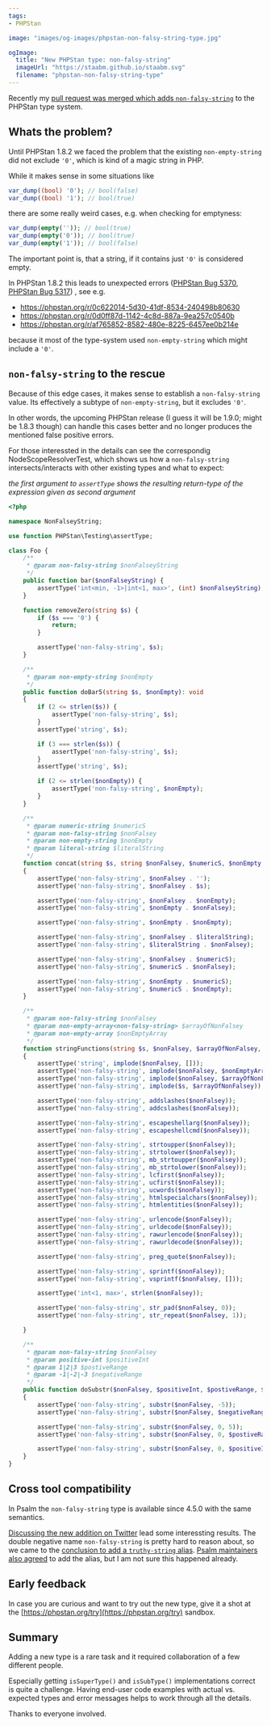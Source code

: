 ```yaml
---
tags:
- PHPStan

image: "images/og-images/phpstan-non-falsy-string-type.jpg"

ogImage:
  title: "New PHPStan type: non-falsy-string"
  imageUrl: "https://staabm.github.io/staabm.svg"
  filename: "phpstan-non-falsy-string-type"
---
```


Recently my [pull request was merged which adds `non-falsy-string`](https://github.com/phpstan/phpstan-src/pull/1542) to the PHPStan type system.

## Whats the problem?

Until PHPStan 1.8.2 we faced the problem that the existing `non-empty-string` did not exclude `'0'`, which is kind of a magic string in PHP.

While it makes sense in some situations like

```php
var_dump((bool) '0'); // bool(false)
var_dump((bool) '1'); // bool(true)
```

there are some really weird cases, e.g. when checking for emptyness:
```php
var_dump(empty('')); // bool(true)
var_dump(empty('0')); // bool(true)
var_dump(empty('1')); // bool(false)
```

The important point is, that a string, if it contains just `'0'` is considered empty.

In PHPStan 1.8.2 this leads to unexpected errors ([PHPStan Bug 5370](https://github.com/phpstan/phpstan/issues/5370), [PHPStan Bug 5317](https://github.com/phpstan/phpstan/issues/5317)) , see e.g.
- https://phpstan.org/r/0c622014-5d30-41df-8534-240498b80630
- https://phpstan.org/r/0d0ff87d-1142-4c8d-887a-9ea257c0540b
- https://phpstan.org/r/af765852-8582-480e-8225-6457ee0b214e

because it most of the type-system used `non-empty-string` which might include a `'0'`.

## `non-falsy-string` to the rescue

Because of this edge cases, it makes sense to establish a `non-falsy-string` value.
Its effectively a subtype of `non-empty-string`, but it excludes `'0'`.

In other words, the upcoming PHPStan release (I guess it will be 1.9.0; might be 1.8.3 though)
can handle this cases better and no longer produces the mentioned false positive errors.

For those interessted in the details can see the correspondig NodeScopeResolverTest,
which shows us how a `non-falsy-string` intersects/interacts with other existing types and what to expect:

_the first argument to `assertType` shows the resulting return-type of the expression given as second argument_

```php
<?php

namespace NonFalseyString;

use function PHPStan\Testing\assertType;

class Foo {
	/**
	 * @param non-falsy-string $nonFalseyString
	 */
	public function bar($nonFalseyString) {
		assertType('int<min, -1>|int<1, max>', (int) $nonFalseyString);
	}

	function removeZero(string $s) {
		if ($s === '0') {
			return;
		}

		assertType('non-falsy-string', $s);
	}

	/**
	 * @param non-empty-string $nonEmpty
	 */
	public function doBar5(string $s, $nonEmpty): void
	{
		if (2 <= strlen($s)) {
			assertType('non-falsy-string', $s);
		}
		assertType('string', $s);

		if (3 === strlen($s)) {
			assertType('non-falsy-string', $s);
		}
		assertType('string', $s);

		if (2 <= strlen($nonEmpty)) {
			assertType('non-falsy-string', $nonEmpty);
		}
	}

	/**
	 * @param numeric-string $numericS
	 * @param non-falsy-string $nonFalsey
	 * @param non-empty-string $nonEmpty
	 * @param literal-string $literalString
	 */
	function concat(string $s, string $nonFalsey, $numericS, $nonEmpty, $literalString): void
	{
		assertType('non-falsy-string', $nonFalsey . '');
		assertType('non-falsy-string', $nonFalsey . $s);

		assertType('non-falsy-string', $nonFalsey . $nonEmpty);
		assertType('non-falsy-string', $nonEmpty . $nonFalsey);

		assertType('non-falsy-string', $nonEmpty . $nonEmpty);

		assertType('non-falsy-string', $nonFalsey . $literalString);
		assertType('non-falsy-string', $literalString . $nonFalsey);

		assertType('non-falsy-string', $nonFalsey . $numericS);
		assertType('non-falsy-string', $numericS . $nonFalsey);

		assertType('non-falsy-string', $nonEmpty . $numericS);
		assertType('non-falsy-string', $numericS . $nonEmpty);
	}

	/**
	 * @param non-falsy-string $nonFalsey
	 * @param non-empty-array<non-falsy-string> $arrayOfNonFalsey
	 * @param non-empty-array $nonEmptyArray
	 */
	function stringFunctions(string $s, $nonFalsey, $arrayOfNonFalsey, $nonEmptyArray)
	{
		assertType('string', implode($nonFalsey, []));
		assertType('non-falsy-string', implode($nonFalsey, $nonEmptyArray));
		assertType('non-falsy-string', implode($nonFalsey, $arrayOfNonFalsey));
		assertType('non-falsy-string', implode($s, $arrayOfNonFalsey));

		assertType('non-falsy-string', addslashes($nonFalsey));
		assertType('non-falsy-string', addcslashes($nonFalsey));

		assertType('non-falsy-string', escapeshellarg($nonFalsey));
		assertType('non-falsy-string', escapeshellcmd($nonFalsey));

		assertType('non-falsy-string', strtoupper($nonFalsey));
		assertType('non-falsy-string', strtolower($nonFalsey));
		assertType('non-falsy-string', mb_strtoupper($nonFalsey));
		assertType('non-falsy-string', mb_strtolower($nonFalsey));
		assertType('non-falsy-string', lcfirst($nonFalsey));
		assertType('non-falsy-string', ucfirst($nonFalsey));
		assertType('non-falsy-string', ucwords($nonFalsey));
		assertType('non-falsy-string', htmlspecialchars($nonFalsey));
		assertType('non-falsy-string', htmlentities($nonFalsey));

		assertType('non-falsy-string', urlencode($nonFalsey));
		assertType('non-falsy-string', urldecode($nonFalsey));
		assertType('non-falsy-string', rawurlencode($nonFalsey));
		assertType('non-falsy-string', rawurldecode($nonFalsey));

		assertType('non-falsy-string', preg_quote($nonFalsey));

		assertType('non-falsy-string', sprintf($nonFalsey));
		assertType('non-falsy-string', vsprintf($nonFalsey, []));

		assertType('int<1, max>', strlen($nonFalsey));

		assertType('non-falsy-string', str_pad($nonFalsey, 0));
		assertType('non-falsy-string', str_repeat($nonFalsey, 1));

	}

	/**
	 * @param non-falsy-string $nonFalsey
	 * @param positive-int $positiveInt
	 * @param 1|2|3 $postiveRange
	 * @param -1|-2|-3 $negativeRange
	 */
	public function doSubstr($nonFalsey, $positiveInt, $postiveRange, $negativeRange): void
	{
		assertType('non-falsy-string', substr($nonFalsey, -5));
		assertType('non-falsy-string', substr($nonFalsey, $negativeRange));

		assertType('non-falsy-string', substr($nonFalsey, 0, 5));
		assertType('non-falsy-string', substr($nonFalsey, 0, $postiveRange));

		assertType('non-falsy-string', substr($nonFalsey, 0, $positiveInt));
	}
}
```

## Cross tool compatibility

In Psalm the `non-falsy-string` type is available since 4.5.0 with the same semantics.

[Discussing the new addition on Twitter](https://twitter.com/seldaek/status/1552583227893743616) lead some interessting results.
The double negative name `non-falsy-string` is pretty hard to reason about, so we came to the [conclusion to add a `truthy-string` alias](https://github.com/phpstan/phpstan-src/pull/1594).
[Psalm maintainers also agreed](https://twitter.com/orklah/status/1552706224541638660) to add the alias, but I am not sure this happened already.

## Early feedback

In case you are curious and want to try out the new type, give it a shot at the [https://phpstan.org/try](https://phpstan.org/try) sandbox.

## Summary

Adding a new type is a rare task and it required collaboration of a few different people.

Especially getting `isSuperType()` and `isSubType()` implementations correct is quite a challenge.
Having end-user code examples with actual vs. expected types and error messages helps to work through all the details.

Thanks to everyone involved.

